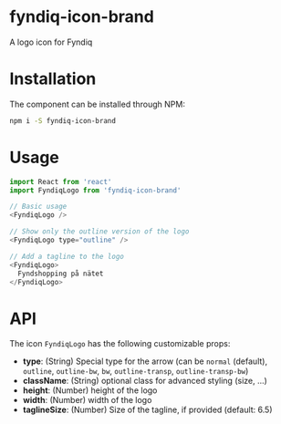 # fyndiq-icon-brand

A logo icon for Fyndiq

# Installation

The component can be installed through NPM:

``` bash
npm i -S fyndiq-icon-brand
```

# Usage

``` js
import React from 'react'
import FyndiqLogo from 'fyndiq-icon-brand'

// Basic usage
<FyndiqLogo />

// Show only the outline version of the logo
<FyndiqLogo type="outline" />

// Add a tagline to the logo
<FyndiqLogo>
  Fyndshopping på nätet
</FyndiqLogo>
```

# API

The icon `FyndiqLogo` has the following customizable props:

- **type**: (String) Special type for the arrow (can be `normal` (default), `outline`, `outline-bw`, `bw`, `outline-transp`, `outline-transp-bw`)
- **className**: (String) optional class for advanced styling (size, ...)
- **height**: (Number) height of the logo
- **width**: (Number) width of the logo
- **taglineSize**: (Number) Size of the tagline, if provided (default: 6.5)
